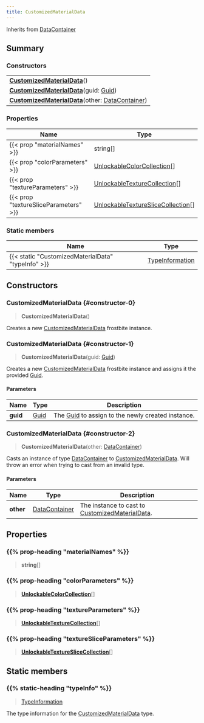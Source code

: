 ```yaml
---
title: CustomizedMaterialData
---
```


Inherits from 
[DataContainer](/vext/ref/shared/class/datacontainer)

## Summary
### Constructors
| |
| ----------- |
| **[CustomizedMaterialData](#constructor-0)**() |
| **[CustomizedMaterialData](#constructor-1)**(guid: [Guid](/vext/ref/shared/class/guid)) |
| **[CustomizedMaterialData](#constructor-2)**(other: [DataContainer](/vext/ref/shared/class/datacontainer)) |

### Properties
| Name | Type |
| ---- | ---- |
| {{< prop "materialNames" >}} | string[] |
| {{< prop "colorParameters" >}} | [UnlockableColorCollection](/vext/ref/fb/unlockablecolorcollection)[] |
| {{< prop "textureParameters" >}} | [UnlockableTextureCollection](/vext/ref/fb/unlockabletexturecollection)[] |
| {{< prop "textureSliceParameters" >}} | [UnlockableTextureSliceCollection](/vext/ref/fb/unlockabletextureslicecollection)[] |

### Static members
| Name | Type |
| ---- | ---- |
| {{< static "CustomizedMaterialData" "typeInfo" >}} | [TypeInformation](/vext/ref/shared/class/typeinformation) |

## Constructors
### CustomizedMaterialData {#constructor-0}
> **CustomizedMaterialData**()

Creates a new [CustomizedMaterialData](/vext/ref/fb/customizedmaterialdata) frostbite instance.

### CustomizedMaterialData {#constructor-1}
> **CustomizedMaterialData**(guid: [Guid](/vext/ref/shared/class/guid))

Creates a new [CustomizedMaterialData](/vext/ref/fb/customizedmaterialdata) frostbite instance and assigns it the provided [Guid](/vext/ref/shared/class/guid).

#### Parameters
| Name | Type | Description |
| ---- | ---- | ----------- |
| **guid** | [Guid](/vext/ref/shared/class/guid) | The [Guid](/vext/ref/shared/class/guid) to assign to the newly created instance. |

### CustomizedMaterialData {#constructor-2}
> **CustomizedMaterialData**(other: [DataContainer](/vext/ref/shared/class/datacontainer))

Casts an instance of type [DataContainer](/vext/ref/shared/class/datacontainer) to [CustomizedMaterialData](/vext/ref/fb/customizedmaterialdata). Will throw an error when trying to cast from an invalid type.

#### Parameters
| Name | Type | Description |
| ---- | ---- | ----------- |
| **other** | [DataContainer](/vext/ref/shared/class/datacontainer) | The instance to cast to [CustomizedMaterialData](/vext/ref/fb/customizedmaterialdata). |

## Properties
### {{% prop-heading "materialNames" %}}
> **string**[]

### {{% prop-heading "colorParameters" %}}
> **[UnlockableColorCollection](/vext/ref/fb/unlockablecolorcollection)**[]

### {{% prop-heading "textureParameters" %}}
> **[UnlockableTextureCollection](/vext/ref/fb/unlockabletexturecollection)**[]

### {{% prop-heading "textureSliceParameters" %}}
> **[UnlockableTextureSliceCollection](/vext/ref/fb/unlockabletextureslicecollection)**[]

## Static members
### {{% static-heading "typeInfo" %}}
> [TypeInformation](/vext/ref/shared/class/typeinformation)

The type information for the [CustomizedMaterialData](/vext/ref/fb/customizedmaterialdata) type.

